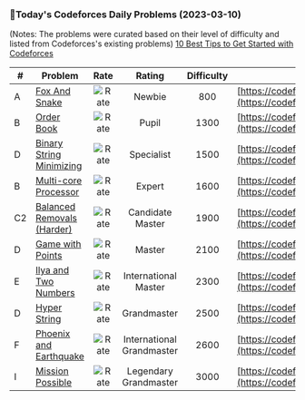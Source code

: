 ### 🌟Today's Codeforces Daily Problems (2023-03-10)
(Notes: The problems were curated based on their level of difficulty and listed from Codeforces's existing problems)
[10 Best Tips to Get Started with Codeforces](https://github.com/ika9810/Codeforces-Daily-Problems/blob/main/10%20Best%20Tips%20to%20Get%20Started%20with%20Codeforces.md)

| # | Problem | Rate| Rating | Difficulty | Contest |
|---| ----- | :--------: | :----------: | :----------: | ---------- |
|A|[Fox And Snake](https://codeforces.com/contest/510/problem/A)|![Rate](https://img.shields.io/badge/Newbie-800-lightgrey)|Newbie|800|[https://codeforces.com/contest/510](https://codeforces.com/contest/510)|
|B|[Order Book](https://codeforces.com/contest/572/problem/B)|![Rate](https://img.shields.io/badge/Pupil-1300-brightgreen)|Pupil|1300|[https://codeforces.com/contest/572](https://codeforces.com/contest/572)|
|D|[Binary String Minimizing](https://codeforces.com/contest/1256/problem/D)|![Rate](https://img.shields.io/badge/Specialist-1500-9cf)|Specialist|1500|[https://codeforces.com/contest/1256](https://codeforces.com/contest/1256)|
|B|[Multi-core Processor](https://codeforces.com/contest/411/problem/B)|![Rate](https://img.shields.io/badge/Expert-1600-blue)|Expert|1600|[https://codeforces.com/contest/411](https://codeforces.com/contest/411)|
|C2|[Balanced Removals (Harder)](https://codeforces.com/contest/1237/problem/C2)|![Rate](https://img.shields.io/badge/Candidate%20Master-1900-blueviolet)|Candidate Master|1900|[https://codeforces.com/contest/1237](https://codeforces.com/contest/1237)|
|D|[Game with Points](https://codeforces.com/contest/386/problem/D)|![Rate](https://img.shields.io/badge/Master-2100-orange)|Master|2100|[https://codeforces.com/contest/386](https://codeforces.com/contest/386)|
|E|[Ilya and Two Numbers](https://codeforces.com/contest/313/problem/E)|![Rate](https://img.shields.io/badge/International%20Master-2300-orange)|International Master|2300|[https://codeforces.com/contest/313](https://codeforces.com/contest/313)|
|D|[Hyper String](https://codeforces.com/contest/176/problem/D)|![Rate](https://img.shields.io/badge/Grandmaster-2500-red)|Grandmaster|2500|[https://codeforces.com/contest/176](https://codeforces.com/contest/176)|
|F|[Phoenix and Earthquake](https://codeforces.com/contest/1515/problem/F)|![Rate](https://img.shields.io/badge/International%20Grandmaster-2600-red)|International Grandmaster|2600|[https://codeforces.com/contest/1515](https://codeforces.com/contest/1515)|
|I|[Mission Possible](https://codeforces.com/contest/1252/problem/I)|![Rate](https://img.shields.io/badge/Legendary%20Grandmaster-3000-red)|Legendary Grandmaster|3000|[https://codeforces.com/contest/1252](https://codeforces.com/contest/1252)|
